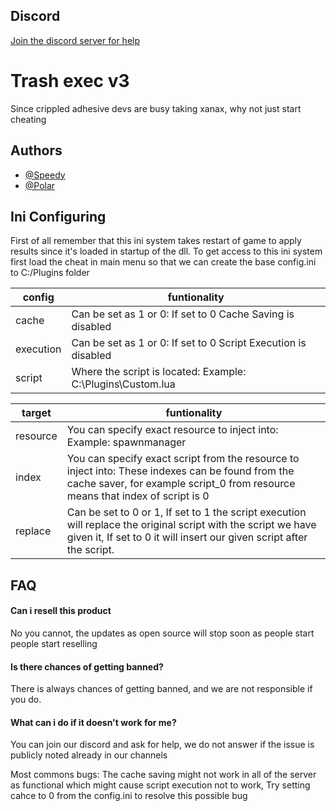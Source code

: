
## Discord 
[Join the discord server for help](https://discord.gg/PsYSagTQ9)
# Trash exec v3

Since crippled adhesive devs are busy taking xanax, why not just start cheating





## Authors

- [@Speedy](https://github.com/SpeedyThePaster)
- [@Polar](https://github.com/Polaroot)

## Ini Configuring

First of all remember that this ini system takes restart of game to apply results since it's loaded in startup of the dll. To get access to this ini system first load the cheat in main menu so that we can create the base config.ini to C:/Plugins folder

| config             | funtionality                                                                |
| ----------------- | ------------------------------------------------------------------ |
| cache | Can be set as 1 or 0: If set to 0 Cache Saving is disabled | 
| execution | Can be set as 1 or 0: If set to 0 Script Execution is disabled |
| script | Where the script is located: Example: C:\\Plugins\\Custom.lua   |

| target             | funtionality                                                                |
| ----------------- | ------------------------------------------------------------------ |
| resource | You can specify exact resource to inject into: Example: spawnmanager | 
| index | You can specify exact script from the resource to inject into: These indexes can be found from the cache saver, for example script_0 from resource means that index of script is 0 |
| replace | Can be set to 0 or 1, If set to 1 the script execution will replace the original script with the script we have given it, If set to 0 it will insert our given script after the script.    |

## FAQ

#### Can i resell this product

No you cannot, the updates as open source will stop soon as people start people start reselling

#### Is there chances of getting banned?

There is always chances of getting banned, and we are not responsible if you do.

#### What can i do if it doesn't work for me?

You can join our discord and ask for help, we do not answer if the issue is publicly noted already in our channels

Most commons bugs:
The cache saving might not work in all of the server as functional which might cause script execution not to work, Try setting cahce to 0 from the config.ini to resolve this possible bug

